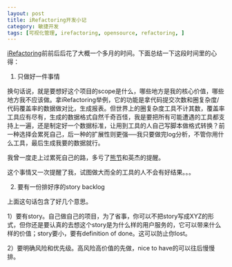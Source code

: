 ```yaml
---
layout: post
title: iRefactoring开发小记
category: 敏捷开发
tags: [可视化管理, irefactoring, opensource, refactoring, ]
---
```

<a href="https://github.com/xiaodao/iRefactoring">iRefactoring</a>前前后后花了大概一个多月的时间。下面总结一下这段时间里的心得：

1. 只做好一件事情

换句话说，就是要想好这个项目的scope是什么，哪些地方是我的核心价值，哪些地方我不应该做。拿iRefactoring举例，它的功能是拿代码提交次数和圈复杂度/代码覆盖率的数据做对比，生成报表。但世界上的圈复杂度工具不计其数，覆盖率工具应有尽有，生成的数据格式自然千奇百怪，我是要把所有可能遭遇的工具都支持上一遍，还是制定好一个数据标准，让用到工具的人自己写脚本做格式转换？前一种选择会累死自己，后一种的扩展性则更强──我只要做完log分析，不管你用什么工具，最后生成我要的数据就行。

我曾一度走上过累死自己的路，多亏了<a href="gigix.thoughtworkers.org">熊节</a>和英杰的提醒。

这个事情又一次提醒了我，试图做大而全的工具的人不会有好结果。。。

2. 要有一份排好序的story backlog

上面这句话包含了好几个意思。

1）要有story。自己做自己的项目，为了省事，你可以不把story写成XYZ的形式，但你还是要认真的去想这个story是为什么样的用户服务的，它可以带来什么样的价值；story要小，要有definition of done。这可以防止你lost。

2）要明确风险和优先级。高风险高价值的先做，nice to have的可以往后慢慢排。